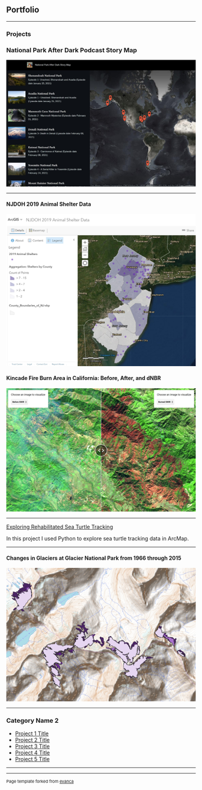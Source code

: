 ## Portfolio

---

### Projects 

### National Park After Dark Podcast Story Map
[![National Park After Dark Podcast Story Map](images/NPAD_thumbnail.jpg)](https://arcg.is/0Sy4DO)

---

#### NJDOH 2019 Animal Shelter Data
[![NJDOH 2019 Animal Shelter Data](images/NJDOH_2019_Animal_Shelters_thumbnail.jpg)](https://arcg.is/1GvOjX)

#### Kincade Fire Burn Area in California: Before, After, and dNBR
[![Kincade Fire Burn Area](images/kincade_fire_GEE_app.jpg)](https://danielle-brown.users.earthengine.app/view/kincade-fire-before-after-and-dnbr)

---
[Exploring Rehabilitated Sea Turtle Tracking](pdf/sea_turtle_report_gis5653.pdf)

In this project I used Python to explore sea turtle tracking data in ArcMap.

---
#### Changes in Glaciers at Glacier National Park from 1966 through 2015
[![Glacier National Park Changes](images/Glacier_Natl_Park.jpg)](http://qgiscloud.com/DaniBrown/Glaciers)

---

### Category Name 2

- [Project 1 Title](http://example.com/)
- [Project 2 Title](http://example.com/)
- [Project 3 Title](http://example.com/)
- [Project 4 Title](http://example.com/)
- [Project 5 Title](http://example.com/)

---



---
<p style="font-size:11px">Page template forked from <a href="https://github.com/evanca/quick-portfolio">evanca</a></p>
<!-- Remove above link if you don't want to attibute -->
